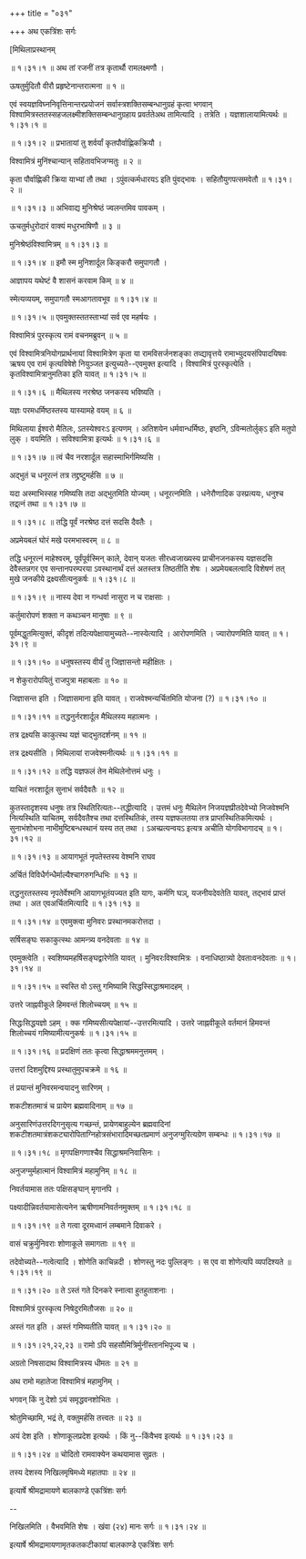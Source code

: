 +++
title = "०३१"

+++
अथ एकत्रिंशः सर्गः  

\[मिथिलाप्रस्थानम्  

 ॥ १।३१।१ ॥ अथ तां रजनीं तत्र कृतार्थौ रामलक्ष्मणौ ।  

ऊषतुर्मुदितौ वीरौ प्रहृष्टेनान्तरात्मना  ॥  १  ॥   

एवं स्वयज्ञविघ्ननिवृत्तिनान्तरप्रयोजनं सर्वास्त्रशक्तिसम्बन्धानुग्रहं कृत्वा भगवान् विश्वामित्रस्ततस्सहजलक्ष्मीशक्तिसम्बन्धानुग्रहाय प्रवर्ततेअथ तामित्यादि । तत्रेति । यज्ञशालायामित्यर्थः ॥ १।३१।१ ॥   

 ॥ १।३१।२ ॥ प्रभातायां तु शर्वर्यां कृतपौर्वाह्णिकक्रियौ ।  

विश्वामित्रं मुनिंश्चान्यान् सहितावभिजग्मतुः  ॥  २  ॥   

कृता पौर्वाह्णिकी क्रिया याभ्यां तौ तथा । ऽपुंवत्कर्मधारयऽ इति पुंवद्भावः । सहितौयुगपत्समवेतौ ॥ १।३१।२ ॥   

 ॥ १।३१।३ ॥ अभिवाद्य मुनिश्रेष्ठं ज्वलन्तमिव पावकम् ।  

ऊचतुर्मधुरोदारं वाक्यं मधुरभाषिणौ  ॥  ३  ॥   

मुनिश्रेष्ठंविश्वामित्रम् ॥ १।३१।३ ॥   

 ॥ १।३१।४ ॥ इमौ स्म मुनिशार्दूल किङ्करौ समुपागतौ ।  

आज्ञापय यथेष्टं वै शासनं करवाम किम्  ॥  ४  ॥   

स्मेत्यव्ययम्, समुपागतौ स्मआगतावभूव ॥ १।३१।४ ॥   

 ॥ १।३१।५ ॥ एवमुक्तस्ततस्ताभ्यां सर्व एव महर्षयः ।  

विश्वामित्रं पुरस्कृत्य रामं वचनमब्रुवन्  ॥  ५  ॥   

एवं विश्वामित्रनियोगप्रार्थनायां विश्वामित्रेण कृता या रामविसर्जनशङ्का तव्द्यावृत्तये रामाभ्युदयसंपिपादयिषवः ऋषय एव रामं कृत्यविषेशे नियुञ्जत इत्युच्यते--एवमुक्त इत्यादि । विश्वामित्रं पुरस्कृत्येति । कृतविश्वामित्रानुमतिका इति यावत् ॥ १।३१।५ ॥   

 ॥ १।३१।६ ॥ मैथिलस्य नरश्रेष्ठ जनकस्य भविष्यति ।  

यज्ञः परमधर्मिष्ठस्तस्य यास्यामहे वयम्  ॥  ६  ॥   

मिथिलाया ईश्वरो मैतिलः, ऽतस्येश्वरःऽ इत्यणम् । अतिशयेन धर्मवान्धर्मिष्ठः, इष्ठनि, ऽविन्मतोर्लुक्ऽ इति मतुपो लुक् । वयमिति । सविश्वामित्रा इत्यर्थः ॥ १।३१।६ ॥   

 ॥ १।३१।७ ॥ त्वं चैव नरशार्दूल सहास्माभिर्गमिष्यसि ।  

अद्भुतं च धनूरत्नं तत्र तद्द्रष्टुमर्हसि  ॥  ७  ॥   

यदा अस्माभिस्सह गमिष्यसि तदा अद्भुतमिति योज्यम् । धनूरत्नमिति । धनेरौणादिक उस्प्रत्ययः, धनुश्च तद्र्त्नं तथा ॥ १।३१।७ ॥   

 ॥ १।३१।८ ॥ तद्धि पूर्वं नरश्रेष्ठ दत्तं सदसि दैवतैः ।  

अप्रमेयबलं घोरं मखे परमभास्वरम्  ॥  ८  ॥   

तद्धि धनूरत्नं माहेश्वरम्, पूर्वंपूर्वस्मिन् काले, देवान् यजतः सीरध्वजाख्यस्य प्राचीनजनकस्य यज्ञसदसि देवैस्तन्नगर एव सन्तानपरम्परया ऽवस्थानार्थं दत्तं अतस्तत्र तिष्ठतीति शेषः । अप्रमेयबलत्वादि विशेषणं तत् मुखे जनकीये द्रक्ष्यसीत्यनुकर्षः ॥ १।३१।८ ॥   

 ॥ १।३१।९ ॥ नास्य देवा न गन्धर्वा नासुरा न च राक्षसाः ।  

कर्तुमारोपणं शक्ता न कथञ्चन मानुषाः  ॥  ९  ॥   

पूर्वमद्धुतमित्युक्तं, कीदृशं तदित्यपेक्षायामुच्यते--नास्येत्यादि । आरोपणमिति । ज्यारोपणमिति यावत् ॥ १।३१।९ ॥   

 ॥ १।३१।१० ॥ धनुषस्तस्य वीर्यं तु जिज्ञासन्तो महीक्षितः ।  

न शेकुरारोपयितुं राजपुत्रा महाबलाः  ॥  १०  ॥   

जिज्ञासन्त इति । जिज्ञासमाना इति यावत् । राजवेश्मन्यर्चितमिति योजना (?) ॥ १।३१।१० ॥   

 ॥ १।३१।११ ॥ तद्धनुर्नरशार्दूल मैथिलस्य महात्मनः ।  

तत्र द्रक्ष्यसि काकुत्स्थ यज्ञं चाद्भुतदर्शनम्  ॥  ११  ॥   

तत्र द्रक्ष्यसीति । मिथिलायां राजवेश्मनीत्यर्थः ॥ १।३१।११ ॥   

 ॥ १।३१।१२ ॥ तद्धि यज्ञफलं तेन मेथिलेनोत्तमं धनुः ।  

याचितं नरशार्दूल सुनाभं सर्वदैवतैः  ॥  १२  ॥   

कुतस्तादृशस्य धनुषः तत्र स्थितिरित्यतः--तद्धीत्यादि । उत्तमं धनुः मैथिलेन निजयज्ञप्रीतदेवेभ्यो निजवेश्मनि नित्यस्थिति याचितम्, सर्वदैवतैश्च तथा दत्तस्थितिकं, तस्य यज्ञफलतया तत्र प्राप्तस्थितिकमित्यर्थः । सुनाभंशोभना नाभीमुष्टिबन्धस्थानं यस्य तत् तथा । ऽअच्प्रत्यन्वयऽ इत्यत्र अचीति योगविभागादच् ॥ १।३१।१२ ॥   

 ॥ १।३१।१३ ॥ आयागभूतं नृपतेस्तस्य वेश्मनि राघव  

अर्चितं विविधैर्गन्धैर्माल्यैश्चागरुगन्धिभिः  ॥  १३  ॥   

तद्धनुरतस्तस्य नृपतेर्वेश्मनि आयागभूतंयज्यत इति यागः, कर्मणि घञ्, यजनीयदेवतेति यावत्, तद्भावं प्राप्तं तथा । अत एवअर्चितमित्यादि ॥ १।३१।१३ ॥   

 ॥ १।३१।१४ ॥ एवमुक्त्वा मुनिवरः प्रस्थानमकरोत्तदा ।  

सर्षिसङ्घः सकाकुत्स्थः आमन्त्र्य वनदेवताः  ॥  १४  ॥   

एवमुक्त्वेति । स्वशिष्यमहर्षिसङ्घद्वारेणेति यावत् । मुनिवरःविश्वामित्रः । वनाधिष्ठात्र्यो देवताःवनदेवताः ॥ १।३१।१४ ॥   

 ॥ १।३१।१५ ॥ स्वस्ति वो ऽस्तु गमिष्यामि सिद्धस्सिद्धाश्रमादहम् ।  

उत्तरे जाह्नवीकूले हिमवन्तं शिलोच्चयम्  ॥  १५  ॥   

सिद्धःसिद्धयज्ञो ऽहम् । क्क गमिष्यसीत्यपेक्षायां--उत्तरमित्यादि । उत्तरे जाह्नवीकूले वर्तमानं हिमवन्तं शिलोच्चयं गमिष्यामीत्यनुकर्षः ॥ १।३१।१५ ॥   

 ॥ १।३१।१६ ॥ प्रदक्षिणं ततः कृत्वा सिद्धाश्रममनुत्तमम् ।  

उत्तरां दिशमुद्दिश्य प्रस्थातुमुपचक्रमे  ॥  १६  ॥   

तं प्रयान्तं मुनिवरमन्वयादनु सारिणम् ।  

शकटीशतमात्रं च प्रायेण ब्रह्मवादिनाम्  ॥  १७  ॥   

अनुसारिणंउत्तरदिगनुसृत्य गच्छन्तं, प्रायेणबाहुल्येन ब्रह्मवादिनां शकटीशतमात्रंशकट्यारोपिताग्निहोत्रसंभारादिमच्छतप्रमाणं अनुजग्मुरित्यग्रेण सम्बन्धः ॥ १।३१।१७ ॥   

 ॥ १।३१।१८ ॥ मृगपक्षिगणाश्चैव सिद्धाश्रमनिवासिनः ।  

अनुजग्मुर्महात्मानं विश्वामित्रं महामुनिम्  ॥  १८  ॥   

निवर्तयामास ततः पक्षिसङ्घान् मृगानपि ।  

पक्ष्यादीन्निवर्तयामासेत्यनेन ऋषीणामनिवर्तनमुक्तम् ॥ १।३१।१८ ॥   

 ॥ १।३१।१९ ॥ ते गत्वा दूरमध्वानं लम्बमाने दिवाकरे ।  

वासं चक्रुर्मुनिवराः शोणाकूले समागताः  ॥  १९  ॥   

तदेवोच्यते--गत्वेत्यादि । शोणेति काचिन्नदी । शोणस्तु नदः पुल्लिङ्गः । स एव वा शोणेत्यपि व्यपदिश्यते ॥ १।३१।१९ ॥   

 ॥ १।३१।२० ॥ ते ऽस्तं गते दिनकरे स्नात्वा हुतहुताशनाः ।  

विश्वामित्रं पुरस्कृत्य निषेदुरमितौजसः  ॥  २०  ॥   

अस्तं गत इति । अस्तं गमिष्यतीति यावत् ॥ १।३१।२० ॥   

 ॥ १।३१।२१,२२,२३ ॥ रामो ऽपि सहसौमित्रिर्मुनींस्तानभिपूज्य च ।  

अग्रतो निषसादाथ विश्वामित्रस्य धीमतः  ॥  २१  ॥   

अथ रामो महातेजा विश्वामित्रं महामुनिम् ।  

भगवन् किं नु देशो ऽयं समृद्धवनशोभितः ।  

श्रोतुमिच्छामि, भद्रं ते, वक्तुमर्हसि तत्त्वतः  ॥  २३  ॥   

अयं देश इति । शोणाकूलप्रदेश इत्यर्थः । किं नु--किंवैभव इत्यर्थः ॥ १।३१।२३ ॥   

 ॥ १।३१।२४ ॥ चोदितो रामवाक्येन कथयामास सुव्रतः ।  

तस्य देशस्य निखिलमृषिमध्ये महातपाः  ॥  २४  ॥   

इत्यार्षे श्रीमद्रामायणे बालकाण्डे एकत्रिंशः सर्गः  

--  

निखिलमिति । वैभवमिति शेषः । खंवा (२४) मानः सर्गः ॥ १।३१।२४ ॥   

इत्यार्षे श्रीमद्रामायणामृतकतकटीकायां बालकाण्डे एकत्रिंशः सर्गः  

  

